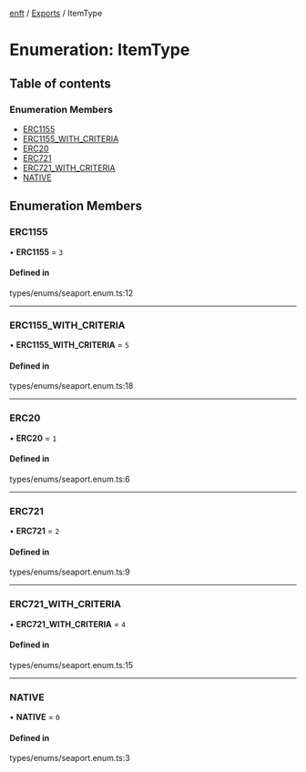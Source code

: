 [enft](../README.md) / [Exports](../modules.md) / ItemType

# Enumeration: ItemType

## Table of contents

### Enumeration Members

- [ERC1155](ItemType.md#erc1155)
- [ERC1155\_WITH\_CRITERIA](ItemType.md#erc1155_with_criteria)
- [ERC20](ItemType.md#erc20)
- [ERC721](ItemType.md#erc721)
- [ERC721\_WITH\_CRITERIA](ItemType.md#erc721_with_criteria)
- [NATIVE](ItemType.md#native)

## Enumeration Members

### ERC1155

• **ERC1155** = ``3``

#### Defined in

types/enums/seaport.enum.ts:12

___

### ERC1155\_WITH\_CRITERIA

• **ERC1155\_WITH\_CRITERIA** = ``5``

#### Defined in

types/enums/seaport.enum.ts:18

___

### ERC20

• **ERC20** = ``1``

#### Defined in

types/enums/seaport.enum.ts:6

___

### ERC721

• **ERC721** = ``2``

#### Defined in

types/enums/seaport.enum.ts:9

___

### ERC721\_WITH\_CRITERIA

• **ERC721\_WITH\_CRITERIA** = ``4``

#### Defined in

types/enums/seaport.enum.ts:15

___

### NATIVE

• **NATIVE** = ``0``

#### Defined in

types/enums/seaport.enum.ts:3
